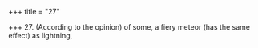 +++
title = "27"

+++
27. (According to the opinion) of some, a fiery meteor (has the same effect) as lightning,
